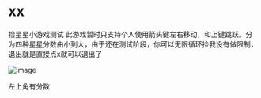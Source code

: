 # xx
捡星星小游戏测试
此游戏暂时只支持个人使用箭头键左右移动，和上键跳跃。分为四种星星分数由小到大，由于还在测试阶段，你可以无限循环捡我没有做限制，退出就是直接点x就可以退出了

![image](https://user-images.githubusercontent.com/94524168/226938373-51ce429d-78da-4343-8d42-702d59813647.png)

左上角有分数

